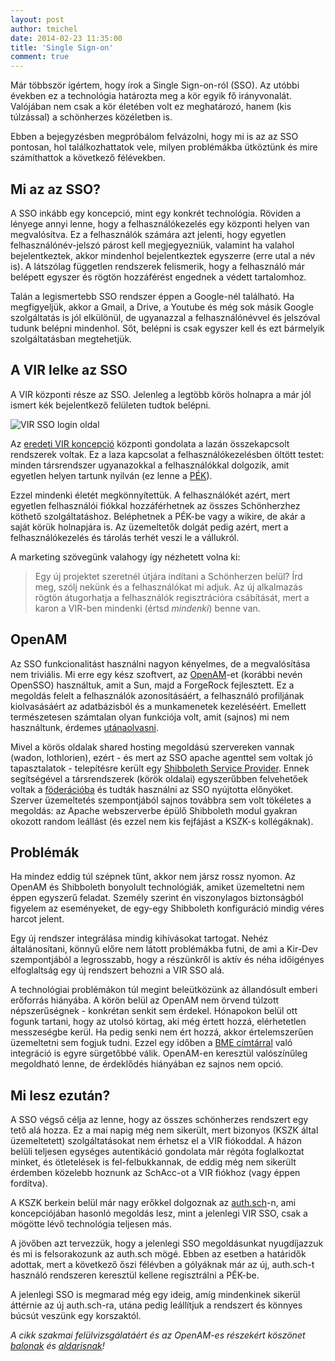```yaml
---
layout: post
author: tmichel
date: 2014-02-23 11:35:00
title: 'Single Sign-on'
comment: true
---
```


Már többször ígértem, hogy írok a Single Sign-on-ról (SSO). Az utóbbi években ez a technológia határozta meg a kör egyik fő irányvonalát. Valójában nem csak a kör életében volt ez meghatározó, hanem (kis túlzással) a schönherzes közéletben is.

Ebben a bejegyzésben megpróbálom felvázolni, hogy mi is az az SSO pontosan, hol találkozhattatok vele, milyen problémákba ütköztünk és mire számíthattok a következő félévekben.

## Mi az az SSO?

A SSO inkább egy koncepció, mint egy konkrét technológia. Röviden a lényege annyi lenne, hogy a felhasználókezelés egy központi helyen van megvalósítva. Ez a felhasználók számára azt jelenti, hogy egyetlen felhasználónév-jelszó párost kell megjegyezniük, valamint ha valahol bejelentkeztek, akkor mindenhol bejelentkeztek egyszerre (erre utal a név is). A látszólag független rendszerek felismerik, hogy a felhasználó már belépett egyszer és rögtön hozzáférést engednek a védett tartalomhoz.

Talán a legismertebb SSO rendszer éppen a Google-nél található. Ha megfigyeljük, akkor a Gmail, a Drive, a Youtube és még sok másik Google szolgáltatás is jól elkülönül, de ugyanazzal a felhasználónévvel és jelszóval tudunk belépni mindenhol. Sőt, belépni is csak egyszer kell és ezt bármelyik szolgáltatásban megtehetjük.

## A VIR lelke az SSO

A VIR központi része az SSO. Jelenleg a legtöbb körös holnapra a már jól ismert kék bejelentkező felületen tudtok belépni.

![VIR SSO login oldal](https://warp.kir-dev.sch.bme.hu/rails/active_storage/blobs/redirect/eyJfcmFpbHMiOnsibWVzc2FnZSI6IkJBaHBDZz09IiwiZXhwIjpudWxsLCJwdXIiOiJibG9iX2lkIn19--ddf987fccff2f62b8f00b24e1c52d7b743489f98/2014-02-23-sso-vir-login.jpg)

Az [eredeti VIR koncepció](/post/2014-01-23-pek-jelen-es-jovo-i) központi gondolata a lazán összekapcsolt rendszerek voltak. Ez a laza kapcsolat a felhasználókezelésben öltött testet: minden társrendszer ugyanazokkal a felhasználókkal dolgozik, amit egyetlen helyen tartunk nyilván (ez lenne a [PÉK](https://profil.sch.bme.hu)).

Ezzel mindenki életét megkönnyítettük. A felhasználókét azért, mert egyetlen felhasználói fiókkal hozzáférhetnek az összes Schönherzhez köthető szolgáltatáshoz. Beléphetnek a PÉK-be vagy a wikire, de akár a saját körük holnapjára is. Az üzemeltetők dolgát pedig azért, mert a felhasználókezelés és tárolás terhét veszi le a vállukról.

A marketing szövegünk valahogy így nézhetett volna ki:

> Egy új projektet szeretnél útjára indítani a Schönherzen belül? Írd meg, szólj nekünk és a felhasználókat mi adjuk. Az új alkalmazás rögtön átugorhatja a felhasználók regisztrációra csábítását, mert a karon a VIR-ben mindenki (értsd _mindenki_) benne van.

## OpenAM

Az SSO funkcionalitást használni nagyon kényelmes, de a megvalósítása nem triviális. Mi erre egy kész szoftvert, az [OpenAM](http://openam.forgerock.org/)-et (korábbi nevén OpenSSO) használtuk, amit a Sun, majd a ForgeRock fejlesztett. Ez a megoldás felelt a felhasználók azonosításáért, a felhasználó profiljának kiolvasásáért az adatbázisból és a munkamenetek kezeléséért. Emellett természetesen számtalan olyan funkciója volt, amit (sajnos) mi nem használtunk, érdemes [utánaolvasni](http://forgerock.com/products/open-identity-stack/openam/).

Mivel a körös oldalak shared hosting megoldású szervereken vannak (wadon, lothlorien), ezért - és mert az SSO apache agenttel sem voltak jó tapasztalatok - telepítésre került egy [Shibboleth Service Provider](http://shibboleth.net/products/service-provider.html). Ennek segítségével a társrendszerek (körök oldalai) egyszerűbben felvehetőek voltak a [föderációba](https://wiki.niif.hu/index.php?title=F%C3%B6der%C3%A1ci%C3%B3) és tudták használni az SSO nyújtotta előnyöket. Szerver üzemeltetés szempontjából sajnos továbbra sem volt tökéletes a megoldás: az Apache webszerverbe épülő Shibboleth modul gyakran okozott random leállást (és ezzel nem kis fejfájást a KSZK-s kollégáknak).

## Problémák

Ha mindez eddig túl szépnek tűnt, akkor nem jársz rossz nyomon. Az OpenAM és Shibboleth bonyolult technológiák, amiket üzemeltetni nem éppen egyszerű feladat. Személy szerint én viszonylagos biztonságból figyelem az eseményeket, de egy-egy Shibboleth konfiguráció mindig véres harcot jelent.

Egy új rendszer integrálása mindig kihívásokat tartogat. Nehéz általánosítani, könnyű előre nem látott problémákba futni, de ami a Kir-Dev szempontjából a legrosszabb, hogy a részünkről is aktív és néha időigényes elfoglaltság egy új rendszert behozni a VIR SSO alá.

A technológiai problémákon túl megint beleütközünk az állandósult emberi erőforrás hiányába. A körön belül az OpenAM nem örvend túlzott népszerűségnek - konkrétan senkit sem érdekel. Hónapokon belül ott fogunk tartani, hogy az utolsó körtag, aki még értett hozzá, elérhetetlen messzeségbe kerül. Ha pedig senki nem ért hozzá, akkor értelemszerűen üzemeltetni sem fogjuk tudni. Ezzel egy időben a [BME címtárral](https://login.bme.hu/admin/) való integráció is egyre sürgetőbbé válik. OpenAM-en keresztül valószínűleg megoldható lenne, de érdeklődés hiányában ez sajnos nem opció.

## Mi lesz ezután?

A SSO végső célja az lenne, hogy az összes schönherzes rendszert egy tető alá hozza. Ez a mai napig még nem sikerült, mert bizonyos (KSZK által üzemeltetett) szolgáltatásokat nem érhetsz el a VIR fiókoddal. A házon belüli teljesen egységes autentikáció gondolata már régóta foglalkoztat minket, és ötletelések is fel-felbukkannak, de eddig még nem sikerült érdemben közelebb hoznunk az SchAcc-ot a VIR fiókhoz (vagy éppen fordítva).

A KSZK berkein belül már nagy erőkkel dolgoznak az [auth.sch](https://git.sch.bme.hu/kszk/authsch/blob/master/README.md)-n, ami koncepciójában hasonló megoldás lesz, mint a jelenlegi VIR SSO, csak a mögötte lévő technológia teljesen más.

A jövőben azt tervezzük, hogy a jelenlegi SSO megoldásunkat nyugdíjazzuk és mi is felsorakozunk az auth.sch mögé. Ebben az esetben a határidők adottak, mert a következő őszi félévben a gólyáknak már az új, auth.sch-t használó rendszeren keresztül kellene regisztrálni a PÉK-be.

A jelenlegi SSO is megmarad még egy ideig, amíg mindenkinek sikerül áttérnie az új auth.sch-ra, utána pedig leállítjuk a rendszert és könnyes búcsút veszünk egy korszaktól.

_A cikk szakmai felülvizsgálatáért és az OpenAM-es részekért köszönet [balonak](https://profile.sch.bme.hu/profile/show/uid/balo) és [aldarisnak](https://profile.sch.bme.hu/profile/show/uid/aldaris)!_
